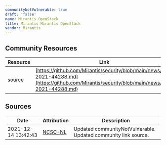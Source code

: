 ```yaml
---
communityNotVulnerable: true
draft: 'false'
name: Mirantis OpenStack
title: Mirantis Mirantis OpenStack
vendor: Mirantis
---
```



## Community Resources
| Resource | Link |
| --- | --- |
| source | [https://github.com/Mirantis/security/blob/main/news/cve-2021-44288.md](https://github.com/Mirantis/security/blob/main/news/cve-2021-44288.md) |


## Sources
| Date | Attribution | Description |
| --- | --- | --- |
| 2021-12-14 13:42:43 | [NCSC-NL](https://github.com/NCSC-NL/log4shell/blob/main/software/README.md) | Updated communityNotVulnerable. Updated community link source.  |

